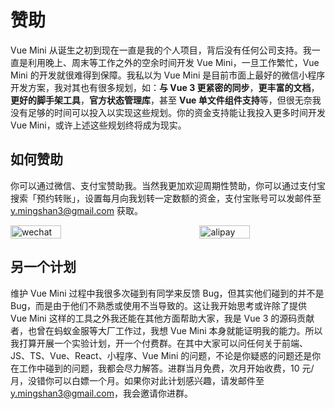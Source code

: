 # 赞助

Vue Mini 从诞生之初到现在一直是我的个人项目，背后没有任何公司支持。我一直是利用晚上、周末等工作之外的空余时间开发 Vue Mini，一旦工作繁忙，Vue Mini 的开发就很难得到保障。我私以为 Vue Mini 是目前市面上最好的微信小程序开发方案，我对其也有很多规划，如：**与 Vue 3 更紧密的同步**，**更丰富的文档**，**更好的脚手架工具**，**官方状态管理库**，甚至 **Vue 单文件组件支持**等，但很无奈我没有足够的时间可以投入以实现这些规划。你的资金支持能让我投入更多时间开发 Vue Mini，或许上述这些规划终将成为现实。

## 如何赞助

你可以通过微信、支付宝赞助我。当然我更加欢迎周期性赞助，你可以通过支付宝搜索「预约转账」，设置每月向我划转一定数额的资金，支付宝账号可以发邮件至 [y.mingshan3@gmail.com](mailto:y.mingshan3@gmail.com) 获取。

<p class="qrcode">
  <img src="/wechat.jpg" alt="wechat">
  <img src="/alipay.jpg" alt="alipay">
</p>

## 另一个计划

维护 Vue Mini 过程中我很多次碰到有同学来反馈 Bug，但其实他们碰到的并不是 Bug，而是由于他们不熟悉或使用不当导致的。这让我开始思考或许除了提供 Vue Mini 这样的工具之外我还能在其他方面帮助大家，我是 Vue 3 的源码贡献者，也曾在蚂蚁金服等大厂工作过，我想 Vue Mini 本身就能证明我的能力。所以我打算开展一个实验计划，开一个付费群。在其中大家可以问任何关于前端、JS、TS、Vue、React、小程序、Vue Mini 的问题，不论是你疑惑的问题还是你在工作中碰到的问题，我都会尽力解答。进群当月免费，次月开始收费，10 元/月，没错你可以白嫖一个月。如果你对此计划感兴趣，请发邮件至 [y.mingshan3@gmail.com](mailto:y.mingshan3@gmail.com)，我会邀请你进群。

<style>
.qrcode {
  display: flex;
  justify-content: space-between;
}

.qrcode img {
  width: 40%;
}

@media (max-width: 420px) {
  .qrcode {
    flex-direction: column;
  }

  .qrcode img {
    width: 100%;
  }

  .qrcode img + img {
    margin-top: 1rem;
  }
}
</style>
